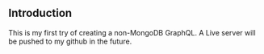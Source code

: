## Introduction

This is my first try of creating a non-MongoDB GraphQL. A Live server will be pushed to my github in the future.

